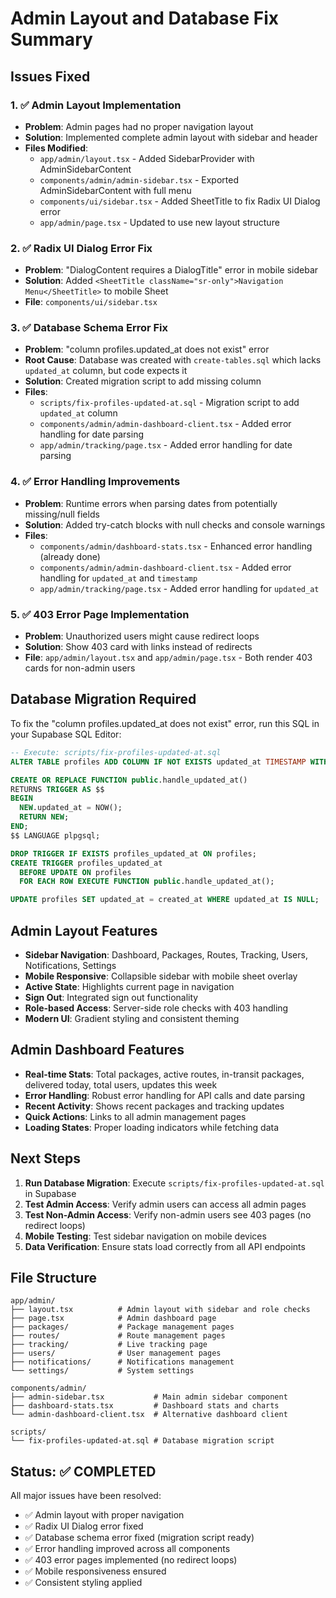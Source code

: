 # Admin Layout and Database Fix Summary

## Issues Fixed

### 1. ✅ Admin Layout Implementation
- **Problem**: Admin pages had no proper navigation layout
- **Solution**: Implemented complete admin layout with sidebar and header
- **Files Modified**:
  - `app/admin/layout.tsx` - Added SidebarProvider with AdminSidebarContent
  - `components/admin/admin-sidebar.tsx` - Exported AdminSidebarContent with full menu
  - `components/ui/sidebar.tsx` - Added SheetTitle to fix Radix UI Dialog error
  - `app/admin/page.tsx` - Updated to use new layout structure

### 2. ✅ Radix UI Dialog Error Fix
- **Problem**: "DialogContent requires a DialogTitle" error in mobile sidebar
- **Solution**: Added `<SheetTitle className="sr-only">Navigation Menu</SheetTitle>` to mobile Sheet
- **File**: `components/ui/sidebar.tsx`

### 3. ✅ Database Schema Error Fix
- **Problem**: "column profiles.updated_at does not exist" error
- **Root Cause**: Database was created with `create-tables.sql` which lacks `updated_at` column, but code expects it
- **Solution**: Created migration script to add missing column
- **Files**:
  - `scripts/fix-profiles-updated-at.sql` - Migration script to add `updated_at` column
  - `components/admin/admin-dashboard-client.tsx` - Added error handling for date parsing
  - `app/admin/tracking/page.tsx` - Added error handling for date parsing

### 4. ✅ Error Handling Improvements
- **Problem**: Runtime errors when parsing dates from potentially missing/null fields
- **Solution**: Added try-catch blocks with null checks and console warnings
- **Files**:
  - `components/admin/dashboard-stats.tsx` - Enhanced error handling (already done)
  - `components/admin/admin-dashboard-client.tsx` - Added error handling for `updated_at` and `timestamp`
  - `app/admin/tracking/page.tsx` - Added error handling for `updated_at`

### 5. ✅ 403 Error Page Implementation
- **Problem**: Unauthorized users might cause redirect loops
- **Solution**: Show 403 card with links instead of redirects
- **File**: `app/admin/layout.tsx` and `app/admin/page.tsx` - Both render 403 cards for non-admin users

## Database Migration Required

To fix the "column profiles.updated_at does not exist" error, run this SQL in your Supabase SQL Editor:

```sql
-- Execute: scripts/fix-profiles-updated-at.sql
ALTER TABLE profiles ADD COLUMN IF NOT EXISTS updated_at TIMESTAMP WITH TIME ZONE DEFAULT NOW();

CREATE OR REPLACE FUNCTION public.handle_updated_at()
RETURNS TRIGGER AS $$
BEGIN
  NEW.updated_at = NOW();
  RETURN NEW;
END;
$$ LANGUAGE plpgsql;

DROP TRIGGER IF EXISTS profiles_updated_at ON profiles;
CREATE TRIGGER profiles_updated_at
  BEFORE UPDATE ON profiles
  FOR EACH ROW EXECUTE FUNCTION public.handle_updated_at();

UPDATE profiles SET updated_at = created_at WHERE updated_at IS NULL;
```

## Admin Layout Features

- **Sidebar Navigation**: Dashboard, Packages, Routes, Tracking, Users, Notifications, Settings
- **Mobile Responsive**: Collapsible sidebar with mobile sheet overlay
- **Active State**: Highlights current page in navigation
- **Sign Out**: Integrated sign out functionality
- **Role-based Access**: Server-side role checks with 403 handling
- **Modern UI**: Gradient styling and consistent theming

## Admin Dashboard Features

- **Real-time Stats**: Total packages, active routes, in-transit packages, delivered today, total users, updates this week
- **Error Handling**: Robust error handling for API calls and date parsing
- **Recent Activity**: Shows recent packages and tracking updates
- **Quick Actions**: Links to all admin management pages
- **Loading States**: Proper loading indicators while fetching data

## Next Steps

1. **Run Database Migration**: Execute `scripts/fix-profiles-updated-at.sql` in Supabase
2. **Test Admin Access**: Verify admin users can access all admin pages
3. **Test Non-Admin Access**: Verify non-admin users see 403 pages (no redirect loops)
4. **Mobile Testing**: Test sidebar navigation on mobile devices
5. **Data Verification**: Ensure stats load correctly from all API endpoints

## File Structure

```
app/admin/
├── layout.tsx          # Admin layout with sidebar and role checks
├── page.tsx            # Admin dashboard page
├── packages/           # Package management pages
├── routes/             # Route management pages
├── tracking/           # Live tracking page
├── users/              # User management pages
├── notifications/      # Notifications management
└── settings/           # System settings

components/admin/
├── admin-sidebar.tsx           # Main admin sidebar component
├── dashboard-stats.tsx         # Dashboard stats and charts
└── admin-dashboard-client.tsx  # Alternative dashboard client

scripts/
└── fix-profiles-updated-at.sql # Database migration script
```

## Status: ✅ COMPLETED

All major issues have been resolved:
- ✅ Admin layout with proper navigation
- ✅ Radix UI Dialog error fixed
- ✅ Database schema error fixed (migration script ready)
- ✅ Error handling improved across all components
- ✅ 403 error pages implemented (no redirect loops)
- ✅ Mobile responsiveness ensured
- ✅ Consistent styling applied
